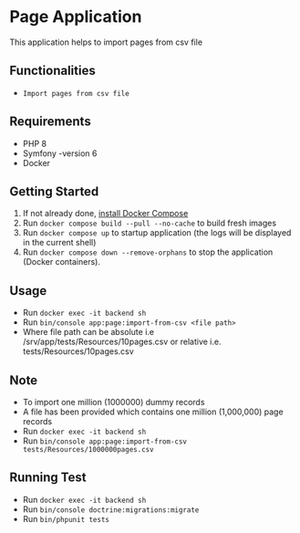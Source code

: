 # Page Application
This application helps to import pages from csv file

## Functionalities
- `Import pages from csv file`

## Requirements
- PHP 8
- Symfony -version  6
- Docker

## Getting Started
1. If not already done, [install Docker Compose](https://docs.docker.com/compose/install/)
2. Run `docker compose build --pull --no-cache` to build fresh images
3. Run `docker compose up` to startup application (the logs will be displayed in the current shell)
5. Run `docker compose down --remove-orphans` to stop the application (Docker containers).

## Usage
- Run `docker exec -it backend sh`
- Run `bin/console app:page:import-from-csv <file path>`
- Where file path can be absolute i.e /srv/app/tests/Resources/10pages.csv or relative i.e. tests/Resources/10pages.csv

## Note
- To import one million (1000000) dummy records
- A file has been provided which contains one million (1,000,000) page records
- Run `docker exec -it backend sh`
- Run `bin/console app:page:import-from-csv tests/Resources/1000000pages.csv`

## Running Test
- Run `docker exec -it backend sh`
- Run `bin/console doctrine:migrations:migrate`
- Run `bin/phpunit tests`
